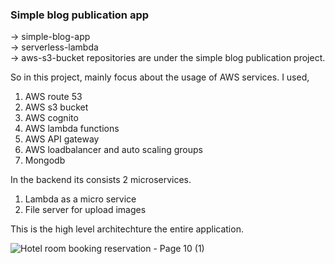 <h3>Simple blog publication app</h3>

-> simple-blog-app </br>
-> serverless-lambda </br>
-> aws-s3-bucket repositories are under the simple blog publication project. 

So in this project, mainly focus about the usage of AWS services. I used, 

01) AWS route 53
02) AWS s3 bucket
03) AWS cognito
04) AWS lambda functions
05) AWS API gateway
06) AWS loadbalancer and auto scaling groups
07) Mongodb

In the backend its consists 2  microservices.

01) Lambda as a micro service
02) File server for upload images
 
This is the high level architechture the entire application.

![Hotel room booking reservation - Page 10 (1)](https://user-images.githubusercontent.com/54904360/202358368-880de805-6197-4635-b85b-1309f9a1fbf9.png)
